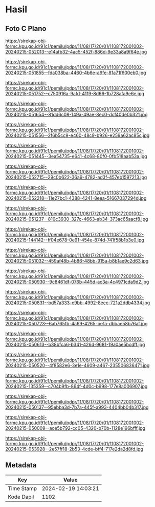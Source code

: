 # Hasil

## Foto C Plano

https://sirekap-obj-formc.kpu.go.id/91c1/pemilu/pdpr/11/08/17/20/01/1108172001002-20240215-052013--e14afb32-4ac5-452f-886d-9e33a8a9f64e.jpg

https://sirekap-obj-formc.kpu.go.id/91c1/pemilu/pdpr/11/08/17/20/01/1108172001002-20240215-051855--fda038ba-4460-4b6e-a9fe-81a71f600eb0.jpg

https://sirekap-obj-formc.kpu.go.id/91c1/pemilu/pdpr/11/08/17/20/01/1108172001002-20240215-051752--c750916a-9afd-4119-8d66-1b728afa9e6e.jpg

https://sirekap-obj-formc.kpu.go.id/91c1/pemilu/pdpr/11/08/17/20/01/1108172001002-20240215-051654--81dd6c08-149a-49ae-8ec0-dcf40de0b321.jpg

https://sirekap-obj-formc.kpu.go.id/91c1/pemilu/pdpr/11/08/17/20/01/1108172001002-20240215-051556--2f6b5cc9-e460-48c9-b926-e259a62ac85c.jpg

https://sirekap-obj-formc.kpu.go.id/91c1/pemilu/pdpr/11/08/17/20/01/1108172001002-20240215-051445--3ea54735-e641-4c68-80f0-0fb518aab53a.jpg

https://sirekap-obj-formc.kpu.go.id/91c1/pemilu/pdpr/11/08/17/20/01/1108172001002-20240215-052715--29c0b622-36a9-4782-ad3f-457eb1597213.jpg

https://sirekap-obj-formc.kpu.go.id/91c1/pemilu/pdpr/11/08/17/20/01/1108172001002-20240215-052218--11e27bc1-4388-4241-8eea-51667037294d.jpg

https://sirekap-obj-formc.kpu.go.id/91c1/pemilu/pdpr/11/08/17/20/01/1108172001002-20240215-051237--810c3930-327c-4663-ab34-373ac65aacf8.jpg

https://sirekap-obj-formc.kpu.go.id/91c1/pemilu/pdpr/11/08/17/20/01/1108172001002-20240215-144142--ff04e678-0e91-454e-874d-741f58b1b3e0.jpg

https://sirekap-obj-formc.kpu.go.id/91c1/pemilu/pdpr/11/08/17/20/01/1108172001002-20240215-051032--459af48b-4b86-48bb-915a-b8b1ae9c2d63.jpg

https://sirekap-obj-formc.kpu.go.id/91c1/pemilu/pdpr/11/08/17/20/01/1108172001002-20240215-050930--9c8461df-076b-445d-ac3a-4c4971cda9d2.jpg

https://sirekap-obj-formc.kpu.go.id/91c1/pemilu/pdpr/11/08/17/20/01/1108172001002-20240215-050831--bd57a333-e9bb-4992-8eec-721a2ddb4334.jpg

https://sirekap-obj-formc.kpu.go.id/91c1/pemilu/pdpr/11/08/17/20/01/1108172001002-20240215-050723--6ab765fb-4a69-4265-be1a-dbbae58b76af.jpg

https://sirekap-obj-formc.kpu.go.id/91c1/pemilu/pdpr/11/08/17/20/01/1108172001002-20240215-050613--b38bfca6-b341-426d-9681-19a0ae5bcdff.jpg

https://sirekap-obj-formc.kpu.go.id/91c1/pemilu/pdpr/11/08/17/20/01/1108172001002-20240215-050520--4f8582e6-3e1e-4609-a467-235506836471.jpg

https://sirekap-obj-formc.kpu.go.id/91c1/pemilu/pdpr/11/08/17/20/01/1108172001002-20240215-135359--c704b9fb-864f-4d0c-b998-177e8a006907.jpg

https://sirekap-obj-formc.kpu.go.id/91c1/pemilu/pdpr/11/08/17/20/01/1108172001002-20240215-050137--95ebba3d-7b7a-445f-a993-4404bb04b317.jpg

https://sirekap-obj-formc.kpu.go.id/91c1/pemilu/pdpr/11/08/17/20/01/1108172001002-20240215-050009--ace5b792-cc05-4320-b70b-1128e196bfff.jpg

https://sirekap-obj-formc.kpu.go.id/91c1/pemilu/pdpr/11/08/17/20/01/1108172001002-20240215-053928--2e57ff18-2b53-4cde-bff4-717e2da2d8fd.jpg


## Metadata

| Key        | Value               |
| ---------- | ------------------- |
| Time Stamp | 2024-02-19 14:03:21 |
| Kode Dapil | 1102                |




